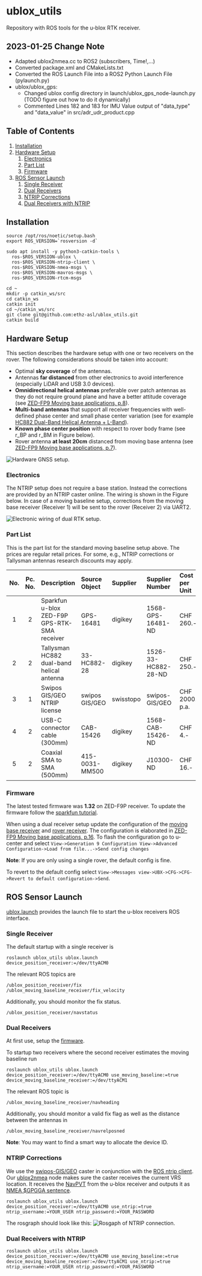 # ublox_utils
Repository with ROS tools for the u-blox RTK receiver.

## 2023-01-25 Change Note
- Adapted ublox2nmea.cc to ROS2 (subscribers, Time!,...)
- Converted package.xml and CMakeLists.txt
- Converted the ROS Launch File into a ROS2 Python Launch File (pylaunch.py)
- ublox/ublox_gps:
  - Changed ublox config directory in launch/ublox_gps_node-launch.py (TODO figure out how to do it dynamically)
  - Commented Lines 182 and 183 for IMU Value output of "data_type" and "data_value" in src/adr_udr_product.cpp

## Table of Contents
1. [Installation](#installation)
2. [Hardware Setup](#hardware-setup)  
     1. [Electronics](#electronics)
     2. [Part List](#part-list)
     3. [Firmware](#firmware)
4. [ROS Sensor Launch](#ros-sensor-launch)  
     1. [Single Receiver](#single-receiver)
     2. [Dual Receivers](#dual-receivers)
     3. [NTRIP Corrections](#ntrip-corrections)
     4. [Dual Receivers with NTRIP](#dual-receivers-with-ntrip)

## Installation
```
source /opt/ros/noetic/setup.bash
export ROS_VERSION=`rosversion -d`

sudo apt install -y python3-catkin-tools \
  ros-$ROS_VERSION-ublox \
  ros-$ROS_VERSION-ntrip-client \
  ros-$ROS_VERSION-nmea-msgs \
  ros-$ROS_VERSION-mavros-msgs \
  ros-$ROS_VERSION-rtcm-msgs
  
cd ~
mkdir -p catkin_ws/src
cd catkin_ws
catkin init
cd ~/catkin_ws/src
git clone git@github.com:ethz-asl/ublox_utils.git
catkin build
```

## Hardware Setup
This section describes the hardware setup with one or two receivers on the rover.
The following considerations should be taken into account:
- Optimal **sky coverage** of the antennas.
- Antennas **far distanced** from other electronics to avoid interference (especially LiDAR and USB 3.0 devices).
- **Omnidirectional helical antennas** preferable over patch antennas as they do not require ground plane and have a better attitude coverage (see [ZED-FP9 Moving base applications, p.8](https://content.u-blox.com/sites/default/files/ZED-F9P-MovingBase_AppNote_%28UBX-19009093%29.pdf)). 
- **Multi-band antennas** that support all receiver frequencies with well-defined phase center and small phase center variation (see for example [HC882 Dual-Band Helical Antenna + L-Band](https://www.tallysman.com/app/uploads/2018/03/Tallysman%C2%AE-HC882-Datasheet_March-2022.pdf)). 
- **Known phase center position** with respect to rover body frame (see r_BP and r_BM in Figure below).
- Rover antenna **at least 20cm** distanced from moving base antenna (see [ZED-FP9 Moving base applications, p.7](https://content.u-blox.com/sites/default/files/ZED-F9P-MovingBase_AppNote_%28UBX-19009093%29.pdf)).

![Hardware GNSS setup.](https://user-images.githubusercontent.com/11293852/169337168-dd9f23a8-5c68-41e9-bf57-185111bd45fb.png)

### Electronics
The NTRIP setup does not require a base station.
Instead the corrections are provided by an NTRIP caster online.
The wiring is shown in the Figure below.
In case of a moving baseline setup, corrections from the moving base receiver (Receiver 1) will be sent to the rover (Receiver 2) via UART2.

![Electronic wiring of dual RTK setup.](https://user-images.githubusercontent.com/11293852/169337161-7a531299-0cdd-4294-901e-e4295f50c316.png)

### Part List
This is the part list for the standard moving baseline setup above.
The prices are regular retail prices.
For some, e.g., NTRIP corrections or Tallysman antennas research discounts may apply.

| No. | Pc. No. | Description                                  | Source Object   | Supplier  | Supplier Number     | Cost per Unit   | Cost Total      | 
|:---:|:-------:|:---------------------------------------------|:----------------|:----------|:--------------------|:----------------|:----------------|
|  1  |    2    | Sparkfun u-blox ZED-F9P GPS-RTK-SMA receiver | GPS-16481       | digikey   | 1568-GPS-16481-ND   | CHF 260.-       | CHF 520.-       |
|  2  |    2    | Tallysman HC882 dual-band helical antenna    | 33-HC882-28     | digikey   | 1526-33-HC882-28-ND | CHF 250.-       | CHF 500.-       |
|  3  |    1    | Swipos GIS/GEO NTRIP license                 | swipos GIS/GEO  | swisstopo | swipos-GIS/GEO      | CHF 2000.- p.a. | CHF 2000.- p.a. |
|  4  |    2    | USB-C connector cable (300mm)                | CAB-15426       | digikey   | 1568-CAB-15426-ND   | CHF 4.-         | CHF 8.-         |
|  5  |    2    | Coaxial SMA to SMA (500mm)                   | 415-0031-MM500  | digikey   | J10300-ND           | CHF 16.-        | CHF 32.-        |

### Firmware
The latest tested firmware was **1.32** on ZED-F9P receiver. 
To update the firmware follow the [sparkfun tutorial](https://learn.sparkfun.com/tutorials/how-to-upgrade-firmware-of-a-u-blox-gnss-receiver).

When using a dual receiver setup update the configuration of the [moving base receiver](config/moving_base.txt) and [rover receiver](config/rover.txt).
The configuration is elaborated in [ZED-FP9 Moving base applications, p.16](https://content.u-blox.com/sites/default/files/ZED-F9P-MovingBase_AppNote_%28UBX-19009093%29.pdf).
To flash the configuration go to u-center and select `View->Generation 9 Configuration View->Advanced Configuration->Load from file...->Send config changes`

**Note**: If you are only using a single rover, the default config is fine.

To revert to the default config select `View->Messages view->UBX->CFG->CFG->Revert to default configuration->Send`.
## ROS Sensor Launch
[ublox.launch](./launch/ublox.launch) provides the launch file to start the u-blox receivers ROS interface.

### Single Receiver
The default startup with a single receiver is
```
roslaunch ublox_utils ublox.launch device_position_receiver:=/dev/ttyACM0
```
The relevant ROS topics are
```
/ublox_position_receiver/fix
/ublox_moving_baseline_receiver/fix_velocity
```

Additionally, you should monitor the fix status.
```
/ublox_position_receiver/navstatus
```

### Dual Receivers
At first use, setup the [firmware](#firmware).

To startup two receivers where the second receiver estimates the moving baseline run
```
roslaunch ublox_utils ublox.launch device_position_receiver:=/dev/ttyACM0 use_moving_baseline:=true device_moving_baseline_receiver:=/dev/ttyACM1
```
The relevant ROS topic is
```
/ublox_moving_baseline_receiver/navheading
```
Additionally, you should monitor a valid fix flag as well as the distance between the antennas in
```
/ublox_moving_baseline_receiver/navrelposned
```

**Note**: You may want to find a smart way to allocate the device ID.

### NTRIP Corrections
We use the [swipos-GIS/GEO](https://www.swisstopo.admin.ch/de/geodata/geoservices/swipos/swipos-dienste/swipos-gisgeo.html) caster in conjunction with the [ROS ntrip client](http://wiki.ros.org/ntrip_client).
Our [ublox2nmea](src/ublox2nmea.cc) node makes sure the caster receives the current VRS location.
It receives the [NavPVT](http://docs.ros.org/en/noetic/api/ublox_msgs/html/msg/NavPVT.html) from the u-blox receiver and outputs it as [NMEA $GPGGA sentence](http://docs.ros.org/en/api/nmea_msgs/html/msg/Sentence.html).
```
roslaunch ublox_utils ublox.launch device_position_receiver:=/dev/ttyACM0 use_ntrip:=true ntrip_username:=YOUR_USER ntrip_password:=YOUR_PASSWORD
```

The rosgraph should look like this:
![Rosgaph of NTRIP connection.](https://user-images.githubusercontent.com/11293852/169337693-09c338d6-1e9d-416b-b12d-9ae0bfa735db.png)

### Dual Receivers with NTRIP
```
roslaunch ublox_utils ublox.launch device_position_receiver:=/dev/ttyACM0 use_moving_baseline:=true device_moving_baseline_receiver:=/dev/ttyACM1 use_ntrip:=true ntrip_username:=YOUR_USER ntrip_password:=YOUR_PASSWORD
```

